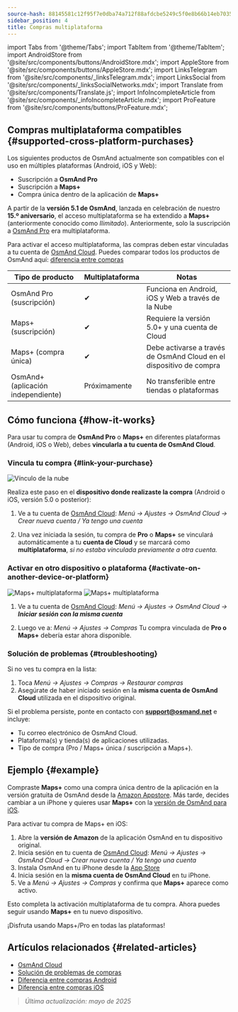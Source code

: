 ```yaml
---
source-hash: 88145581c12f95f7e0dba74a712f88afdcbe5249c5f0e8b66b14eb7035e3d3d1
sidebar_position: 4
title: Compras multiplataforma
---
```

import Tabs from '@theme/Tabs';
import TabItem from '@theme/TabItem';
import AndroidStore from '@site/src/components/buttons/AndroidStore.mdx';
import AppleStore from '@site/src/components/buttons/AppleStore.mdx';
import LinksTelegram from '@site/src/components/_linksTelegram.mdx';
import LinksSocial from '@site/src/components/_linksSocialNetworks.mdx';
import Translate from '@site/src/components/Translate.js';
import InfoIncompleteArticle from '@site/src/components/_infoIncompleteArticle.mdx';
import ProFeature from '@site/src/components/buttons/ProFeature.mdx';



## Compras multiplataforma compatibles {#supported-cross-platform-purchases}

Los siguientes productos de OsmAnd actualmente son compatibles con el uso en múltiples plataformas (Android, iOS y Web):

- Suscripción a **OsmAnd Pro**
- Suscripción a **Maps+**
- Compra única dentro de la aplicación de **Maps+**

A partir de la **versión 5.1 de OsmAnd**, lanzada en celebración de nuestro **15.º aniversario**, el acceso multiplataforma se ha extendido a **Maps+** (anteriormente conocido como *Ilimitado*). Anteriormente, solo la suscripción a [OsmAnd Pro](../personal/osmand-cloud.md#cross-platform) era multiplataforma.

Para activar el acceso multiplataforma, las compras deben estar vinculadas a tu cuenta de [OsmAnd Cloud](../personal/osmand-cloud.md#login).
Puedes comparar todos los productos de OsmAnd aquí: [diferencia entre compras](https://osmand.net/docs/user/purchases/android/#difference-between-purchases)

| Tipo de producto | Multiplataforma | Notas |
|-----------------------------|----------------|-------|
| OsmAnd Pro (suscripción) | ✔ | Funciona en Android, iOS y Web a través de la Nube |
| Maps+ (suscripción) | ✔ | Requiere la versión 5.0+ y una cuenta de Cloud |
| Maps+ (compra única) | ✔ | Debe activarse a través de OsmAnd Cloud en el dispositivo de compra |
| OsmAnd+ (aplicación independiente) | Próximamente | No transferible entre tiendas o plataformas |


## Cómo funciona {#how-it-works}

Para usar tu compra de **OsmAnd Pro** o **Maps+** en diferentes plataformas (Android, iOS o Web), debes **vincularla a tu cuenta de OsmAnd Cloud**.

### Vincula tu compra {#link-your-purchase}

![Vínculo de la nube](@site/static/img/purchases/cloud_activation.png)

Realiza este paso en el **dispositivo donde realizaste la compra** (Android o iOS, versión 5.0 o posterior):

1. Ve a tu cuenta de [OsmAnd Cloud](../personal/osmand-cloud.md#login):
   _Menú → Ajustes → OsmAnd Cloud → Crear nueva cuenta / Ya tengo una cuenta_

2. Una vez iniciada la sesión, tu compra de **Pro** o **Maps+** se vinculará automáticamente a tu **cuenta de Cloud** y se marcará como **multiplataforma**, *si no estaba vinculada previamente a otra cuenta.*



### Activar en otro dispositivo o plataforma {#activate-on-another-device-or-platform}

![Maps+ multiplataforma](@site/static/img/purchases/cross_purchase.png)
![Maps+ multiplataforma](@site/static/img/purchases/cross_purchase_1.png)

1. Ve a tu cuenta de [OsmAnd Cloud](../personal/osmand-cloud.md#login):
   *Menú → Ajustes → OsmAnd Cloud →* ***Iniciar sesión con la misma cuenta***

2. Luego ve a:
   *Menú → Ajustes → Compras*
   Tu compra vinculada de **Pro o Maps+** debería estar ahora disponible.


### Solución de problemas {#troubleshooting}

Si no ves tu compra en la lista:

1. Toca *Menú → Ajustes → Compras → Restaurar compras*
2. Asegúrate de haber iniciado sesión en la **misma cuenta de OsmAnd Cloud** utilizada en el dispositivo original.

Si el problema persiste, ponte en contacto con **support@osmand.net** e incluye:

- Tu correo electrónico de OsmAnd Cloud.
- Plataforma(s) y tienda(s) de aplicaciones utilizadas.
- Tipo de compra (Pro / Maps+ única / suscripción a Maps+).


## Ejemplo {#example}

Compraste **Maps+** como una compra única dentro de la aplicación en la versión gratuita de OsmAnd desde la [Amazon Appstore](https://www.amazon.com/OsmAnd-Maps-Navigation/dp/B00D0SA8I8).
Más tarde, decides cambiar a un iPhone y quieres usar **Maps+** con la [versión de OsmAnd para iOS](https://apps.apple.com/app/osmand-maps-travel-navigate/id934850257).

Para activar tu compra de Maps+ en iOS:

1. Abre la **versión de Amazon** de la aplicación OsmAnd en tu dispositivo original.
2. Inicia sesión en tu cuenta de [OsmAnd Cloud](../personal/osmand-cloud.md#login):
   *Menú → Ajustes → OsmAnd Cloud → Crear nueva cuenta / Ya tengo una cuenta*
3. Instala OsmAnd en tu iPhone desde la [App Store](https://apps.apple.com/app/osmand-maps-travel-navigate/id934850257)
4. Inicia sesión en la **misma cuenta de OsmAnd Cloud** en tu iPhone.
5. Ve a *Menú → Ajustes → Compras* y confirma que **Maps+** aparece como activo.

Esto completa la activación multiplataforma de tu compra. Ahora puedes seguir usando **Maps+** en tu nuevo dispositivo.

¡Disfruta usando Maps+/Pro en todas las plataformas!


## Artículos relacionados {#related-articles}

- [OsmAnd Cloud](../personal/osmand-cloud.md)
- [Solución de problemas de compras](../troubleshooting/purchases_payments.md)
- [Diferencia entre compras Android](./android.md#difference-between-purchases-android)
- [Diferencia entre compras iOS](./ios.md#difference-between-purchases-ios)

> *Última actualización: mayo de 2025*